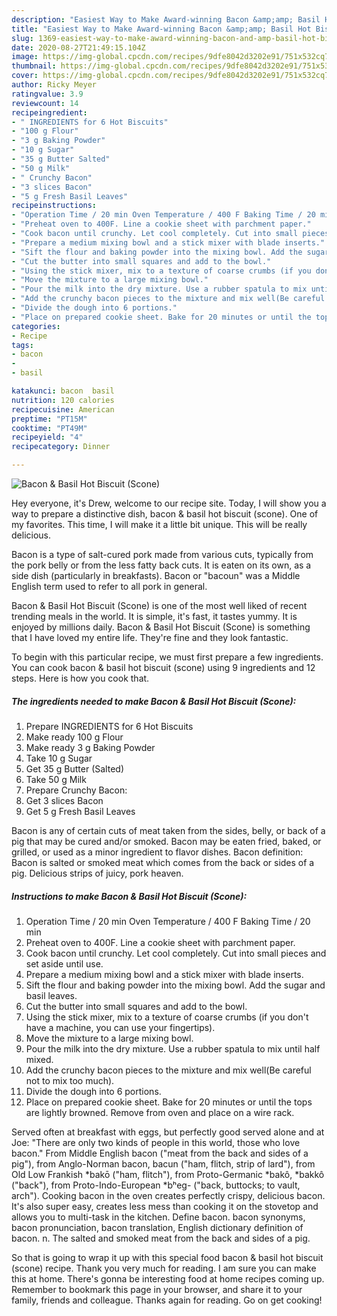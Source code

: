 ```yaml
---
description: "Easiest Way to Make Award-winning Bacon &amp;amp; Basil Hot Biscuit (Scone)"
title: "Easiest Way to Make Award-winning Bacon &amp;amp; Basil Hot Biscuit (Scone)"
slug: 1369-easiest-way-to-make-award-winning-bacon-and-amp-basil-hot-biscuit-scone
date: 2020-08-27T21:49:15.104Z
image: https://img-global.cpcdn.com/recipes/9dfe8042d3202e91/751x532cq70/bacon-basil-hot-biscuit-scone-recipe-main-photo.jpg
thumbnail: https://img-global.cpcdn.com/recipes/9dfe8042d3202e91/751x532cq70/bacon-basil-hot-biscuit-scone-recipe-main-photo.jpg
cover: https://img-global.cpcdn.com/recipes/9dfe8042d3202e91/751x532cq70/bacon-basil-hot-biscuit-scone-recipe-main-photo.jpg
author: Ricky Meyer
ratingvalue: 3.9
reviewcount: 14
recipeingredient:
- " INGREDIENTS for 6 Hot Biscuits"
- "100 g Flour"
- "3 g Baking Powder"
- "10 g Sugar"
- "35 g Butter Salted"
- "50 g Milk"
- " Crunchy Bacon"
- "3 slices Bacon"
- "5 g Fresh Basil Leaves"
recipeinstructions:
- "Operation Time / 20 min Oven Temperature / 400 F Baking Time / 20 min"
- "Preheat oven to 400F. Line a cookie sheet with parchment paper."
- "Cook bacon until crunchy. Let cool completely. Cut into small pieces and set aside until use."
- "Prepare a medium mixing bowl and a stick mixer with blade inserts."
- "Sift the flour and baking powder into the mixing bowl. Add the sugar and basil leaves."
- "Cut the butter into small squares and add to the bowl."
- "Using the stick mixer, mix to a texture of coarse crumbs (if you don&#39;t have a machine, you can use your fingertips)."
- "Move the mixture to a large mixing bowl."
- "Pour the milk into the dry mixture. Use a rubber spatula to mix until half mixed."
- "Add the crunchy bacon pieces to the mixture and mix well(Be careful not to mix too much)."
- "Divide the dough into 6 portions."
- "Place on prepared cookie sheet. Bake for 20 minutes or until the tops are lightly browned. Remove from oven and place on a wire rack."
categories:
- Recipe
tags:
- bacon
- 
- basil

katakunci: bacon  basil 
nutrition: 120 calories
recipecuisine: American
preptime: "PT15M"
cooktime: "PT49M"
recipeyield: "4"
recipecategory: Dinner

---
```



![Bacon &amp; Basil Hot Biscuit (Scone)](https://img-global.cpcdn.com/recipes/9dfe8042d3202e91/751x532cq70/bacon-basil-hot-biscuit-scone-recipe-main-photo.jpg)

Hey everyone, it's Drew, welcome to our recipe site. Today, I will show you a way to prepare a distinctive dish, bacon &amp; basil hot biscuit (scone). One of my favorites. This time, I will make it a little bit unique. This will be really delicious.

Bacon is a type of salt-cured pork made from various cuts, typically from the pork belly or from the less fatty back cuts. It is eaten on its own, as a side dish (particularly in breakfasts). Bacon or &#34;bacoun&#34; was a Middle English term used to refer to all pork in general.

Bacon &amp; Basil Hot Biscuit (Scone) is one of the most well liked of recent trending meals in the world. It is simple, it's fast, it tastes yummy. It is enjoyed by millions daily. Bacon &amp; Basil Hot Biscuit (Scone) is something that I have loved my entire life. They're fine and they look fantastic.


To begin with this particular recipe, we must first prepare a few ingredients. You can cook bacon &amp; basil hot biscuit (scone) using 9 ingredients and 12 steps. Here is how you cook that.

<!--inarticleads1-->

##### The ingredients needed to make Bacon &amp; Basil Hot Biscuit (Scone):

1. Prepare  INGREDIENTS for 6 Hot Biscuits
1. Make ready 100 g Flour
1. Make ready 3 g Baking Powder
1. Take 10 g Sugar
1. Get 35 g Butter (Salted)
1. Take 50 g Milk
1. Prepare  Crunchy Bacon:
1. Get 3 slices Bacon
1. Get 5 g Fresh Basil Leaves


Bacon is any of certain cuts of meat taken from the sides, belly, or back of a pig that may be cured and/or smoked. Bacon may be eaten fried, baked, or grilled, or used as a minor ingredient to flavor dishes. Bacon definition: Bacon is salted or smoked meat which comes from the back or sides of a pig. Delicious strips of juicy, pork heaven. 

<!--inarticleads2-->

##### Instructions to make Bacon &amp; Basil Hot Biscuit (Scone):

1. Operation Time / 20 min Oven Temperature / 400 F Baking Time / 20 min
1. Preheat oven to 400F. Line a cookie sheet with parchment paper.
1. Cook bacon until crunchy. Let cool completely. Cut into small pieces and set aside until use.
1. Prepare a medium mixing bowl and a stick mixer with blade inserts.
1. Sift the flour and baking powder into the mixing bowl. Add the sugar and basil leaves.
1. Cut the butter into small squares and add to the bowl.
1. Using the stick mixer, mix to a texture of coarse crumbs (if you don&#39;t have a machine, you can use your fingertips).
1. Move the mixture to a large mixing bowl.
1. Pour the milk into the dry mixture. Use a rubber spatula to mix until half mixed.
1. Add the crunchy bacon pieces to the mixture and mix well(Be careful not to mix too much).
1. Divide the dough into 6 portions.
1. Place on prepared cookie sheet. Bake for 20 minutes or until the tops are lightly browned. Remove from oven and place on a wire rack.


Served often at breakfast with eggs, but perfectly good served alone and at Joe: &#34;There are only two kinds of people in this world, those who love bacon.&#34; From Middle English bacon (&#34;meat from the back and sides of a pig&#34;), from Anglo-Norman bacon, bacun (&#34;ham, flitch, strip of lard&#34;), from Old Low Frankish *bakō (&#34;ham, flitch&#34;), from Proto-Germanic *bakô, *bakkô (&#34;back&#34;), from Proto-Indo-European *bʰeg- (&#34;back, buttocks; to vault, arch&#34;). Cooking bacon in the oven creates perfectly crispy, delicious bacon. It&#39;s also super easy, creates less mess than cooking it on the stovetop and allows you to multi-task in the kitchen. Define bacon. bacon synonyms, bacon pronunciation, bacon translation, English dictionary definition of bacon. n. The salted and smoked meat from the back and sides of a pig. 

So that is going to wrap it up with this special food bacon &amp; basil hot biscuit (scone) recipe. Thank you very much for reading. I am sure you can make this at home. There's gonna be interesting food at home recipes coming up. Remember to bookmark this page in your browser, and share it to your family, friends and colleague. Thanks again for reading. Go on get cooking!

